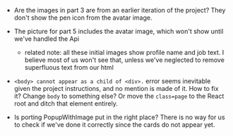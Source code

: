- Are the images in part 3 are from an earlier iteration of the project?  They don't show the pen icon from the avatar image.

- The picture for part 5 includes the avatar image, which won't show until we've handled the Api
  - related note:  all these initial images show profile name and job text.   I believe most of us won't see that, unless we've
    neglected to remove superfluous text from our html

- `<body> cannot appear as a child of <div>.` error seems inevitable given the project instructions, and no mention is made of
  it.  How to fix it?  Change `body` to something else?  Or move the `class=page` to the React root and ditch that element entirely.

- Is porting PopupWithImage put in the right place?   There is no way for us to check if we've done it correctly since the cards do not appear yet.